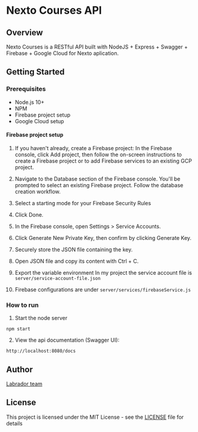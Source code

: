 # Nexto Courses API

## Overview

Nexto Courses is a RESTful API built with NodeJS + Express + Swagger + Firebase + Google Cloud for Nexto aplication.

## Getting Started


### Prerequisites
- Node.js 10+
- NPM
- Firebase project setup
- Google Cloud setup

#### Firebase project setup
1. If you haven't already, create a Firebase project: In the Firebase console, click Add project, then follow the on-screen instructions to create a Firebase project or to add Firebase services to an existing GCP project.

2. Navigate to the Database section of the Firebase console. You'll be prompted to select an existing Firebase project. Follow the database creation workflow.

3. Select a starting mode for your Firebase Security Rules

4. Click Done.

5. In the Firebase console, open Settings > Service Accounts.

6. Click Generate New Private Key, then confirm by clicking Generate Key.

7. Securely store the JSON file containing the key.

8. Open JSON file and copy its content with Ctrl + C.

9. Export the variable environment   In my project the service account file is `server/service-account-file.json`
2. Firebase configurations are under `server/services/firebaseService.js`


### How to run
1. Start the node server

```
npm start
```

2. View the api documentation (Swagger UI):

```
http://localhost:8080/docs
```

## Author

[Labrador team](https://github.com/masterdegree-labrador/)

## License

This project is licensed under the MIT License - see the [LICENSE](LICENCE.md) file for details


